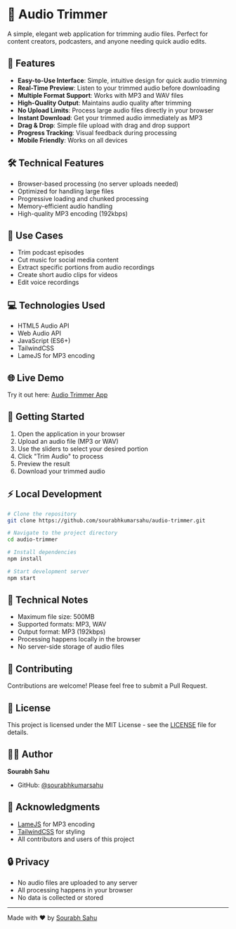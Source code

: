 # 🎵 Audio Trimmer

A simple, elegant web application for trimming audio files. Perfect for content creators, podcasters, and anyone needing quick audio edits.

## 🚀 Features

- **Easy-to-Use Interface**: Simple, intuitive design for quick audio trimming
- **Real-Time Preview**: Listen to your trimmed audio before downloading
- **Multiple Format Support**: Works with MP3 and WAV files
- **High-Quality Output**: Maintains audio quality after trimming
- **No Upload Limits**: Process large audio files directly in your browser
- **Instant Download**: Get your trimmed audio immediately as MP3
- **Drag & Drop**: Simple file upload with drag and drop support
- **Progress Tracking**: Visual feedback during processing
- **Mobile Friendly**: Works on all devices

## 🛠️ Technical Features

- Browser-based processing (no server uploads needed)
- Optimized for handling large files
- Progressive loading and chunked processing
- Memory-efficient audio handling
- High-quality MP3 encoding (192kbps)

## 🎯 Use Cases

- Trim podcast episodes
- Cut music for social media content
- Extract specific portions from audio recordings
- Create short audio clips for videos
- Edit voice recordings

## 💻 Technologies Used

- HTML5 Audio API
- Web Audio API
- JavaScript (ES6+)
- TailwindCSS
- LameJS for MP3 encoding

## 🌐 Live Demo

Try it out here: [Audio Trimmer App](https://audio-trimmer-sks.vercel.app/)

## 🚦 Getting Started

1. Open the application in your browser
2. Upload an audio file (MP3 or WAV)
3. Use the sliders to select your desired portion
4. Click "Trim Audio" to process
5. Preview the result
6. Download your trimmed audio

## ⚡ Local Development

```bash
# Clone the repository
git clone https://github.com/sourabhkumarsahu/audio-trimmer.git

# Navigate to the project directory
cd audio-trimmer

# Install dependencies
npm install

# Start development server
npm start
```

## 📝 Technical Notes

- Maximum file size: 500MB
- Supported formats: MP3, WAV
- Output format: MP3 (192kbps)
- Processing happens locally in the browser
- No server-side storage of audio files

## 🤝 Contributing

Contributions are welcome! Please feel free to submit a Pull Request.

## 📜 License

This project is licensed under the MIT License - see the [LICENSE](LICENSE) file for details.

## 👨‍💻 Author

**Sourabh Sahu**

- GitHub: [@sourabhkumarsahu](https://github.com/sourabhkumarsahu)

## 🙏 Acknowledgments

- [LameJS](https://github.com/zhuker/lamejs) for MP3 encoding
- [TailwindCSS](https://tailwindcss.com/) for styling
- All contributors and users of this project

## 🔒 Privacy

- No audio files are uploaded to any server
- All processing happens in your browser
- No data is collected or stored

---
Made with ❤️ by [Sourabh Sahu](https://github.com/sourabhkumarsahu)